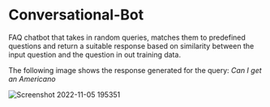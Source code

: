 # Conversational-Bot
FAQ chatbot that takes in random queries, matches them to predefined questions and return a suitable response based on similarity between the input question and the question in out training data.

The following image shows the response generated for the query: _Can I get an Americano_

![Screenshot 2022-11-05 195351](https://user-images.githubusercontent.com/72308994/200127925-7187bdf0-c628-48a0-8db9-8f898c865f97.jpg)

